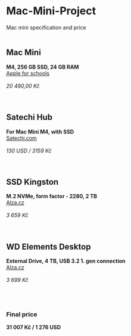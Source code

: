 # Mac-Mini-Project
Mac mini specification and price
<br>
<br>
## Mac Mini
**M4, 256 GB SSD, 24 GB RAM** <br>
[Apple for schools](https://www.apple.com/cz-edu/shop/buy-mac/mac-mini/%C4%8Dip-apple-m4-s-10j%C3%A1drov%C3%BDm-cpu-a-10j%C3%A1drov%C3%BDm-gpu-16-gb-pam%C4%9Bti-256gb)
<br>
<br>
*20 490,00 Kč*
<br>
<br>
<br>
## Satechi Hub
**For Mac Mini M4, with SSD** <br>
[Satechi.com](https://satechi.net/products/mac-mini-m4-stand-hub-with-ssd-enclosure)
<br>
<br>
*130 USD / 3159 Kč*
<br>
<br>
<br>
## SSD Kingston
**M.2 NVMe, form factor - 2280, 2 TB**<br>
[Alza.cz](https://www.alza.cz/kingston-fury-renegade-nvme-2tb-d6817202.htm#parameters)
<br>
<br>
*3 659 Kč*
<br>
<br>
<br>
## WD Elements Desktop
**External Drive, 4 TB, USB 3.2 1. gen connection**<br>
[Alza.cz](https://www.alza.cz/wd-elements-desktop-4tb-d1480690.htm)
<br>
<br>
*3 699 Kč*
<br>
<br>
<br>
<br>
### Final price
**31 007 Kč / 1 276 USD**
